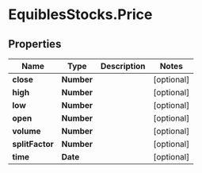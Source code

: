 # EquiblesStocks.Price

## Properties
Name | Type | Description | Notes
------------ | ------------- | ------------- | -------------
**close** | **Number** |  | [optional] 
**high** | **Number** |  | [optional] 
**low** | **Number** |  | [optional] 
**open** | **Number** |  | [optional] 
**volume** | **Number** |  | [optional] 
**splitFactor** | **Number** |  | [optional] 
**time** | **Date** |  | [optional] 

